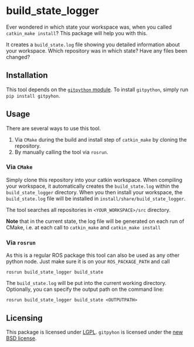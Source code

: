 build_state_logger
=========
Ever wondered in which state your workspace was, when you called `catkin_make install`?
This package will help you with this.

It creates a `build_state.log` file showing you detailed information about your workspace.
Which repository was in which state?
Have any files been changed?

Installation
------------
This tool depends on the [`gitpython` module](https://gitpython.readthedocs.io).
To install `gitpython`, simply run `pip install gitpyhon`.

Usage
------
There are several ways to use this tool.

1. Via `CMake` during the build and install step of `catkin_make` by cloning the repository.
1. By manually calling the tool via `rosrun`.

### Via `CMake`
Simply clone this repository into your catkin workspace.
When compiling your workspace, it automatically creates the `build_state.log` within the `build_state_logger` directory.
When you then install your workspace, the `build_state.log` file will be installed in `install/share/build_state_logger`.

The tool searches all repositories in `<YOUR_WORKSPACE>/src` directory.

**Note** that in the current state, the log file will be generated on each run of CMake, i.e. at each call to
`catkin_make` and `catkin_make install`

### Via `rosrun`
As this is a regular ROS package this tool can also be used as any other python node.
Just make sure it is on your `ROS_PACKAGE_PATH` and call

`rosrun build_state_logger build_state`

The `build_state.log` will be put into the current working directory.
Optionally, you can specify the output path on the command line:

`rosrun build_state_logger build_state <OUTPUTPATH>`

Licensing
---------
This package is licensed under [LGPL](https://www.gnu.org/licenses/licenses.en.html#LGPL).
`gitpyhon` is licensed under the [new BSD license](https://github.com/gitpython-developers/GitPython/blob/master/LICENSE).

